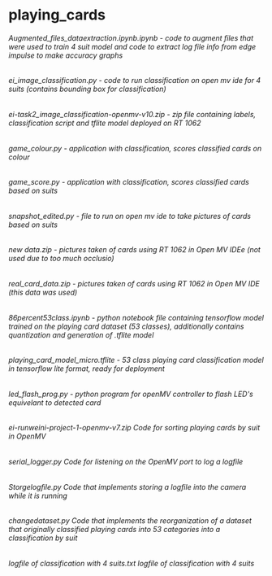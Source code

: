 # playing_cards

###### Augmented_files_dataextraction.ipynb.ipynb - code to augment files that were used to train 4 suit model and code to extract log file info from edge impulse to make accuracy graphs
###### ei_image_classification.py - code to run classification on open mv ide for 4 suits (contains bounding box for classification)
###### ei-task2_image_classification-openmv-v10.zip - zip file containing labels, classification script and tflite model deployed on RT 1062
###### game_colour.py - application with classification, scores classified cards on colour
###### game_score.py - application with classification, scores classified cards based on suits
###### snapshot_edited.py - file to run on open mv ide to take pictures of cards based on suits
###### new data.zip - pictures taken of cards using RT 1062 in Open MV IDEe (not used due to too much occlusio)
###### real_card_data.zip - pictures taken of cards using RT 1062 in Open MV IDE (this data was used)
###### 86percent53class.ipynb - python notebook file containing tensorflow model trained on the playing card dataset (53 classes), additionally contains quantization and generation of .tflite model
###### playing_card_model_micro.tflite - 53 class playing card classification model in tensorflow lite format, ready for deployment
###### led_flash_prog.py - python program for openMV controller to flash LED's equivelant to detected card
###### ei-runweini-project-1-openmv-v7.zip Code for sorting playing cards by suit in OpenMV
###### serial_logger.py Code for listening on the OpenMV port to log a logfile
###### Storgelogfile.py Code that implements storing a logfile into the camera while it is running
###### changedataset.py Code that implements the reorganization of a dataset that originally classified playing cards into 53 categories into a classification by suit
###### logfile of classification with 4 suits.txt logfile of classification with 4 suits
